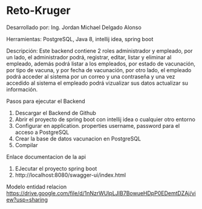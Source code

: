 # Reto-Kruger
Desarrollado por: Ing. Jordan Michael Delgado Alonso

Herramientas: PostgreSQL, Java 8, intellij idea, spring boot

Descripción: Este backend contiene 2 roles administrador y empleado, por un lado, el administrador podrá, registrar, editar, listar y eliminar al empleado, además podrá listar a los empleados, por estado de vacunación, por tipo de vacuna, y por fecha de vacunación, por otro lado, el empleado podrá acceder al sistema por un correo y una contraseña y una vez accedido al sistema el empleado podrá vizualizar sus datos actualizar su información.

Pasos para ejecutar el Backend
1. Descargar el Backend de Github
2. Abrir el proyecto de spring boot con intellij idea o cualquier otro entorno 
3. Configurar en application. properties username, password para el acceso a PostgreSQL
4. Crear la base de datos vacunacion en PostgreSQL
5. Compilar

Enlace documentacion de la api
1. EJecutar el proyecto spring boot
2. http://localhost:8080/swagger-ui/index.html

Modelo entidad relacion
https://drive.google.com/file/d/1nNzrWUlpLJIB7BowueHDpP0EDemtDZAj/view?usp=sharing
